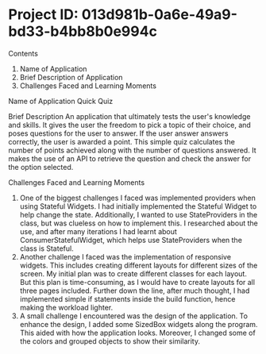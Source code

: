 # Project ID: 013d981b-0a6e-49a9-bd33-b4bb8b0e994c

Contents
1. Name of Application
2. Brief Description of Application
3. Challenges Faced and Learning Moments

Name of Application
    Quick Quiz

Brief Description
    An application that ultimately tests the user's knowledge and skills. It gives the user the freedom to pick a topic of their choice, and poses questions for the user to answer. If the user answer answers correctly, the user is awarded a point. This simple quiz calculates the number of points achieved along with the number of questions answered. It makes the use of an API to retrieve the question and check the answer for the option selected.

Challenges Faced and Learning Moments
1. One of the biggest challenges I faced was implemented providers when using Stateful Widgets. I had initially implemented the Stateful Widget to help change the state. Additionally, I wanted to use StateProviders in the class, but was clueless on how to implement this. I researched about the use, and after many iterations I had learnt about ConsumerStatefulWidget, which helps use StateProviders when the class is Stateful.
2. Another challenge I faced was the implementation of responsive widgets. This includes creating different layouts for different sizes of the screen. My initial plan was to create different classes for each layout. But this plan is time-consuming, as I would have to create layouts for all three pages included. Further down the line, after much thought, I had implemented simple if statements inside the build function, hence making the workload lighter.
3. A small challenge I encountered was the design of the application. To enhance the design, I added some SizedBox widgets along the program. This aided with how the application looks. Moreover, I changed some of the colors and grouped objects to show their similarity. 
